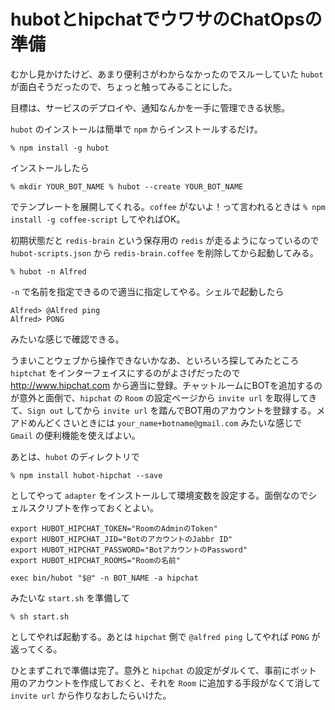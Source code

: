 # hubotとhipchatでウワサのChatOpsの準備
むかし見かけたけど、あまり便利さがわからなかったのでスルーしていた `hubot` が面白そうだったので、ちょっと触ってみることにした。

目標は、サービスのデプロイや、通知なんかを一手に管理できる状態。

`hubot` のインストールは簡単で `npm` からインストールするだけ。

`
% npm install -g hubot
`

インストールしたら

`
% mkdir YOUR_BOT_NAME
% hubot --create YOUR_BOT_NAME
`

でテンプレートを展開してくれる。`coffee` がないよ！って言われるときは `% npm install -g coffee-script` してやればOK。

初期状態だと `redis-brain` という保存用の `redis` が走るようになっているので `hubot-scripts.json` から `redis-brain.coffee` を削除してから起動してみる。

```
% hubot -n Alfred
```

 `-n` で名前を指定できるので適当に指定してやる。シェルで起動したら

```
Alfred> @Alfred ping
Alfred> PONG
```

みたいな感じで確認できる。

うまいことウェブから操作できないかなあ、といろいろ探してみたところ `hiptchat` をインターフェイスにするのがよさげだったので http://www.hipchat.com から適当に登録。チャットルームにBOTを追加するのが意外と面倒で、`hipchat` の `Room` の設定ページから `invite url` を取得してきて、`Sign out` してから `invite url` を踏んでBOT用のアカウントを登録する。メアドめんどくさいときには `your_name+botname@gmail.com` みたいな感じで `Gmail` の便利機能を使えばよい。

あとは、`hubot` のディレクトリで

```
% npm install hubot-hipchat --save
```

としてやって `adapter` をインストールして環境変数を設定する。面倒なのでシェルスクリプトを作っておくとよい。

```
export HUBOT_HIPCHAT_TOKEN="RoomのAdminのToken"
export HUBOT_HIPCHAT_JID="BotのアカウントのJabbr ID"
export HUBOT_HIPCHAT_PASSWORD="BotアカウントのPassword"
export HUBOT_HIPCHAT_ROOMS="Roomの名前"

exec bin/hubot "$@" -n BOT_NAME -a hipchat
```

みたいな `start.sh` を準備して

```
% sh start.sh
```

としてやれば起動する。あとは `hipchat` 側で `@alfred ping` してやれば `PONG` が返ってくる。

ひとまずこれで準備は完了。意外と `hipchat` の設定がダルくて、事前にボット用のアカウントを作成しておくと、それを `Room` に追加する手段がなくて消して `invite url` から作りなおしたらいけた。
